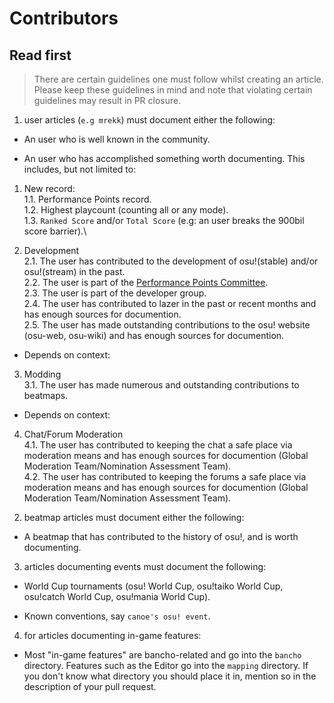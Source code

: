 # Contributors

## Read first

> There are certain guidelines one must follow whilst creating an article. Please keep these guidelines in mind and note that violating certain guidelines may result in PR closure.

1. user articles (`e.g mrekk`) must document either the following:

- An user who is well known in the community.

- An user who has accomplished something worth documenting. This includes, but not limited to:

1. New record:\
1.1. Performance Points record.\
1.2. Highest playcount (counting all or any mode).\
1.3. `Ranked Score` and/or `Total Score` (e.g: an user breaks the 900bil score barrier).\

2. Development\
2.1. The user has contributed to the development of osu!(stable) and/or osu!(stream) in the past.\
2.2. The user is part of the [Performance Points Committee](/wiki/People/Performance_Points_Committee).\
2.3. The user is part of the developer group.\
2.4. The user has contributed to lazer in the past or recent months and has enough sources for documention.\
2.5. The user has made outstanding contributions to the osu! website (osu-web, osu-wiki) and has enough sources for documention.

- Depends on context:

3. Modding\
3.1. The user has made numerous and outstanding contributions to beatmaps.

- Depends on context:

4. Chat/Forum Moderation\
4.1. The user has contributed to keeping the chat a safe place via moderation means and has enough sources for documention (Global Moderation Team/Nomination Assessment Team).\
4.2. The user has contributed to keeping the forums a safe place via moderation means and has enough sources for documention (Global Moderation Team/Nomination Assessment Team).

<p hidden></p>

2. beatmap articles must document either the following:

- A beatmap that has contributed to the history of osu!, and is worth documenting.

3. articles documenting events must document the following:

- World Cup tournaments (osu! World Cup, osu!taiko World Cup, osu!catch World Cup, osu!mania World Cup).

- Known conventions, say `canoe's osu! event`.

4. for articles documenting in-game features:

- Most "in-game features" are bancho-related and go into the `bancho` directory. Features such as the Editor go into the `mapping` directory. If you don't know what directory you should place it in, mention so in the description of your pull request.
